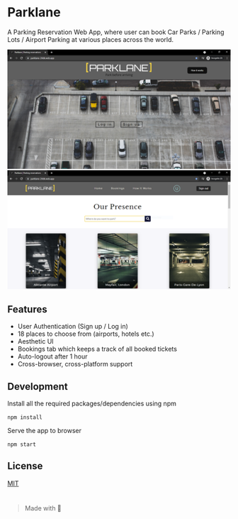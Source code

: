 # Parklane

A Parking Reservation Web App, where user can book Car Parks / Parking Lots / Airport Parking at various places across the world.

<img src = "src/images/ss1.png" width = "600">

<img src = "src/images/ss2.png" width = "600">

## Features
* User Authentication (Sign up / Log in)
* 18 places to choose from (airports, hotels etc.)
* Aesthetic UI
* Bookings tab which keeps a track of all booked tickets
* Auto-logout after 1 hour
* Cross-browser, cross-platform support

## Development

Install all the required packages/dependencies using npm
```
npm install
```
Serve the app to browser
```
npm start
```

## License
[MIT](https://github.com/DivyamKakkar24/Parklane/blob/94d8b13137b69db3c85fddeabccdea615428e33e/LICENSE)

#
>Made with 🤍
